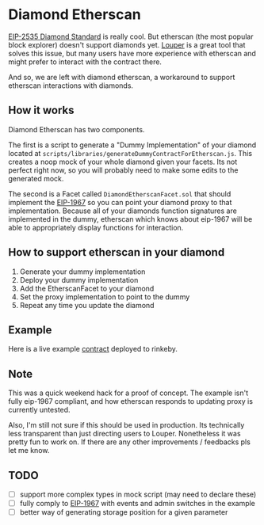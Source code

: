 # Diamond Etherscan

[EIP-2535 Diamond Standard](https://github.com/ethereum/EIPs/issues/2535) is really cool. But etherscan (the most popular block explorer) doesn't support diamonds yet. [Louper](https://louper.dev) is a great tool that solves this issue, but many users have more experience with etherscan and might prefer to interact with the contract there.

And so, we are left with diamond etherscan, a workaround to support etherscan interactions with diamonds.

## How it works

Diamond Etherscan has two components.

The first is a script to generate a "Dummy Implementation" of your diamond located at `scripts/libraries/generateDummyContractForEtherscan.js`. This creates a noop mock of your whole diamond given your facets. Its not perfect right now, so you will probably need to make some edits to the generated mock.

The second is a Facet called `DiamondEtherscanFacet.sol` that should implement the [EIP-1967](https://eips.ethereum.org/EIPS/eip-1967) so you can point your diamond proxy to that implementation. Because all of your diamonds function signatures are implemented in the dummy, etherscan which knows about eip-1967 will be able to appropriately display functions for interaction.

## How to support etherscan in your diamond

1. Generate your dummy implementation
2. Deploy your dummy implementation
3. Add the EtherscanFacet to your diamond
4. Set the proxy implementation to point to the dummy
5. Repeat any time you update the diamond

## Example

Here is a live example [contract](https://rinkeby.etherscan.io/address/0xc173ae57b7479b95EA9EF0B1A3C70a61e84d0F30) deployed to rinkeby.

## Note

This was a quick weekend hack for a proof of concept. The example isn't fully eip-1967 compliant, and how etherscan responds to updating proxy is currently untested.

Also, I'm still not sure if this should be used in production. Its technically less transparent than just directing users to Louper. Nonetheless it was pretty fun to work on. If there are any other improvements / feedbacks pls let me know.

## TODO

- [ ] support more complex types in mock script (may need to declare these)
- [ ] fully comply to [EIP-1967](https://eips.ethereum.org/EIPS/eip-1967) with events and admin switches in the example
- [ ] better way of generating storage position for a given parameter
